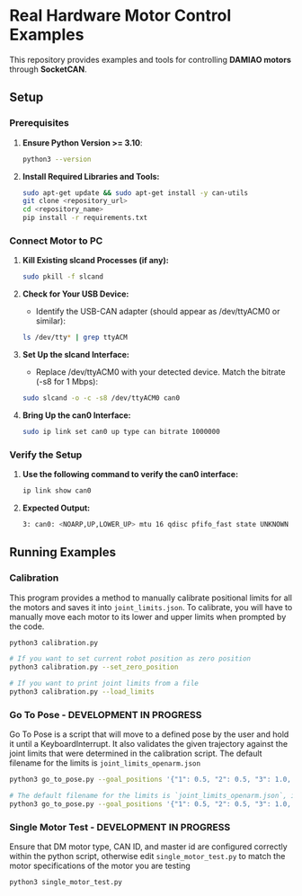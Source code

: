 # Real Hardware Motor Control Examples

This repository provides examples and tools for controlling **DAMIAO motors** through **SocketCAN**.

## Setup

### Prerequisites

1. **Ensure Python Version >= 3.10**:

   ```bash
   python3 --version
2. **Install Required Libraries and Tools:**

    ```bash
    sudo apt-get update && sudo apt-get install -y can-utils
    git clone <repository_url>
    cd <repository_name>
    pip install -r requirements.txt
### Connect Motor to PC

1. **Kill Existing slcand Processes (if any):**

    ```bash
    sudo pkill -f slcand
2. **Check for Your USB Device:**
    - Identify the USB-CAN adapter (should appear as /dev/ttyACM0 or similar):
    ```bash
    ls /dev/tty* | grep ttyACM
3. **Set Up the slcand Interface:**
    - Replace /dev/ttyACM0 with your detected device. Match the bitrate (-s8 for 1 Mbps):
    ```bash
    sudo slcand -o -c -s8 /dev/ttyACM0 can0
4. **Bring Up the can0 Interface:**

    ```bash
    sudo ip link set can0 up type can bitrate 1000000
### Verify the Setup

1. **Use the following command to verify the can0 interface:**

    ```bash
    ip link show can0
2. **Expected Output:**

    ```bash
    3: can0: <NOARP,UP,LOWER_UP> mtu 16 qdisc pfifo_fast state UNKNOWN mode DEFAULT group default qlen
## Running Examples

### Calibration
This program provides a method to manually calibrate positional limits for all the motors and saves it into `joint_limits.json`. To calibrate, you will have to manually move each motor to its lower and upper limits when prompted by the code. 
```bash
python3 calibration.py

# If you want to set current robot position as zero position
python3 calibration.py --set_zero_position

# If you want to print joint limits from a file
python3 calibration.py --load_limits
```

### Go To Pose - DEVELOPMENT IN PROGRESS
Go To Pose is a script that will move to a defined pose by the user and hold it until a KeyboardInterrupt. It also validates the given trajectory against the joint limits that were determined in the calibration script. The default filename for the limits is `joint_limits_openarm.json`
```bash
python3 go_to_pose.py --goal_positions '{"1": 0.5, "2": 0.5, "3": 1.0, "4": 1.0, "5": -0.5, "6": 0.0, "7": 0.0}'

# The default filename for the limits is `joint_limits_openarm.json`, if you want to use an alternate file, do this command:
python3 go_to_pose.py --goal_positions '{"1": 0.5, "2": 0.5, "3": 1.0, "4": 1.0, "5": -0.5, "6": 0.0, "7": 0.0}' --filname "custom_limits.json"
```

### Single Motor Test - DEVELOPMENT IN PROGRESS
Ensure that DM motor type, CAN ID, and master id are configured correctly within the python script, otherwise edit `single_motor_test.py` to match the motor specifications of the motor you are testing
```bash
python3 single_motor_test.py
```